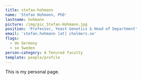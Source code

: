 ```yaml
---
title: stefan-hohmann
name: 'Stefan Hohmann, PhD'
lastname: hohmann
picture: /img/pic_Stefan-Hohmann.jpg
position: 'Professor, Yeast Genetics & Head of Department'
email: 'stefan.hohmann [at] chalmers.se'
flags:
  - de Germany
  - se Sweden
person-category: A Tenured faculty
template: people/profile
---
```

This is my personal page.
